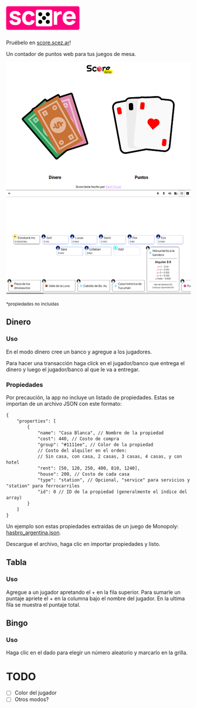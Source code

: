 # <img src="/src/res/score.svg" height="64" />

Pruébelo en [score.scez.ar](https://score.scez.ar/)!

Un contador de puntos web para tus juegos de mesa.

![screenshot](/src/res/screenshot.png)
![screenshot](/src/res/moneyscreenshot.png)

<small>\*propiedades no incluidas</small>

## Dinero

### Uso

En el modo dinero cree un banco y agregue a los jugadores.

Para hacer una transacción haga click en el jugador/banco que entrega el dinero y luego el jugador/banco al que le va a entregar.

### Propiedades

Por precaución, la app no incluye un listado de propiedades. Estas se importan de un archivo JSON con este formato:

```jsonc
{
    "properties": [
        {
            "name": "Casa Blanca", // Nombre de la propiedad
            "cost": 440, // Costo de compra
            "group": "#1111ee", // Color de la propiedad
            // Costo del alquiler en el orden:
            // Sin casa, con casa, 2 casas, 3 casas, 4 casas, y con hotel
            "rent": [50, 120, 250, 400, 810, 1240],
            "house": 200, // Costo de cada casa
            "type": "station", // Opcional, "service" para servicios y "station" para ferrocarriles
            "id": 0 // ID de la propiedad (generalmente el índice del array)
        }
    ]
}
```

Un ejemplo son estas propiedades extraídas de un juego de Monopoly: [hasbro_argentina.json](https://gist.github.com/santiagocezar/0efd9990b17e2db9720c0364dea43f06).

Descargue el archivo, haga clic en importar propiedades y listo.

## Tabla

### Uso

Agregue a un jugador apretando el + en la fila superior. Para sumarle un puntaje apriete el + en la columna bajo el nombre del jugador. En la ultima fila se muestra el puntaje total.

## Bingo

### Uso

Haga clic en el dado para elegir un número aleatorio y marcarlo en la grilla.

# TODO

-   [ ] Color del jugador
-   [ ] Otros modos?
